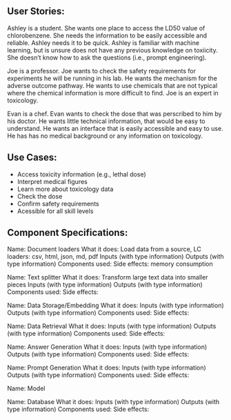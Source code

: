 ## User Stories: 
Ashley is a student. She wants one place to access the LD50 value of chlorobenzene.
She needs the information to be easily accessible and reliable. Ashley needs it to 
be quick. Ashley is familiar with machine learning, but is unsure does not have any 
previous knowledge on toxiicity. She doesn’t know how to ask the questions (i.e., prompt engineering). 

Joe is a professor. Joe wants to check the safety requirements for 
experiments he will be running in his lab. He wants the mechanism for the adverse outcome pathway.
He wants to use chemicals that are not typical where the chemical information is more difficult to find. Joe is an 
expert in toxicology. 

Evan is a chef. Evan wants to check the dose that was perscribed to him by his doctor. He wants little technical information, that would be easy to understand. He wants an interface that is easily accessible and easy to use. He has has no medical background or any information on toxicology.

## Use Cases:
- Access toxicity information (e.g., lethal dose)
- Interpret medical figures
- Learn more about toxicology data
- Check the dose
- Confirm safety requirements
- Acessible for all skill levels

## Component Specifications:
Name: Document loaders
  What it does: Load data from a source, LC loaders: csv, html, json, md, pdf
  Inputs (with type information)
  Outputs (with type information)
  Components used:
  Side effects: memory consumption


Name: Text splitter
  What it does: Transform large text data into smaller pieces
  Inputs (with type information)
  Outputs (with type information)
  Components used:
  Side effects: 

Name: Data Storage/Embedding
  What it does: 
  Inputs (with type information)
  Outputs (with type information)
  Components used:
  Side effects:

Name: Data Retrieval
  What it does: 
  Inputs (with type information)
  Outputs (with type information)
  Components used:
  Side effects:

Name: Answer Generation
  What it does: 
  Inputs (with type information)
  Outputs (with type information)
  Components used:
  Side effects:

Name: Prompt Generation
  What it does: 
  Inputs (with type information)
  Outputs (with type information)
  Components used:
  Side effects:

Name: Model 

Name: Database
  What it does: 
  Inputs (with type information)
  Outputs (with type information)
  Components used:
  Side effects:
